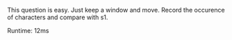 This question is easy. Just keep a window and move. Record the occurence of characters and compare with s1.

Runtime: 12ms
